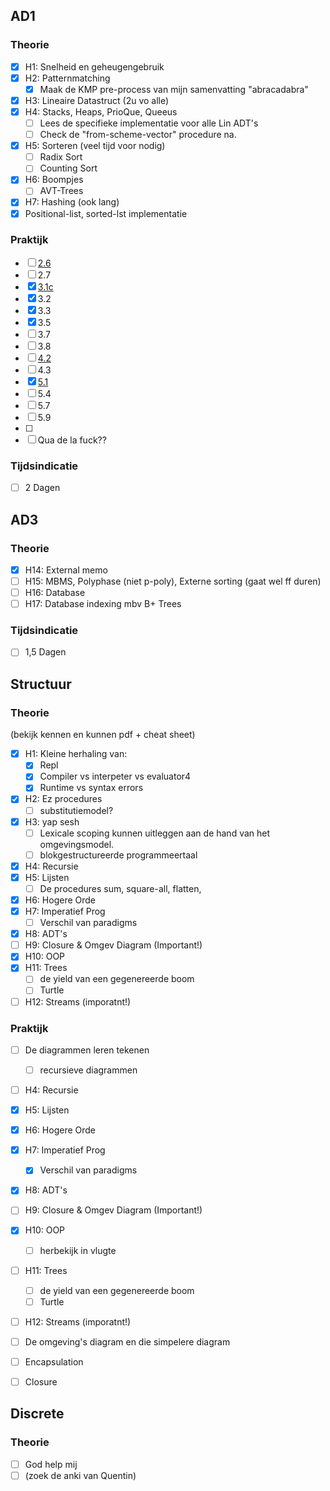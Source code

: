 ## AD1
### Theorie
- [x] H1: Snelheid en geheugengebruik  
- [x] H2: Patternmatching  
    - [x] Maak de KMP pre-process van mijn samenvatting "abracadabra"
- [x] H3: Lineaire Datastruct (2u vo alle)  
- [x] H4: Stacks, Heaps, PrioQue, Queeus  
    - [ ] Lees de specifieke implementatie voor alle Lin ADT's
    - [ ] Check de "from-scheme-vector" procedure na.
- [x] H5: Sorteren (veel tijd voor nodig)  
    - [ ] Radix Sort
    - [ ] Counting Sort
- [x] H6: Boompjes  
    - [ ] AVT-Trees
- [x] H7: Hashing (ook lang)  
- [x] Positional-list, sorted-lst implementatie
### Praktijk
- [ ] [2.6](https://soft.vub.ac.be/~jnicolay/courses/ad1/html-dynamic/index.html#auto:27)
- [ ] 2.7
- [x] [3.1c](https://soft.vub.ac.be/~jnicolay/courses/ad1/html-dynamic/index.html#auto:32)
- [x] 3.2
- [x] 3.3
- [x] 3.5
- [ ] 3.7
- [ ] 3.8
- [ ] [4.2](https://soft.vub.ac.be/~jnicolay/courses/ad1/html-dynamic/index.html#auto:44)
- [ ] 4.3
- [x] [5.1](https://soft.vub.ac.be/~jnicolay/courses/ad1/html-dynamic/index.html#auto:61)
- [ ] 5.4
- [ ] 5.7
- [ ] 5.9
- [ ] 
- [ ] Qua de la fuck??
### Tijdsindicatie
- [ ] 2 Dagen  

## AD3
### Theorie
- [x] H14: External memo  
- [ ] H15: MBMS, Polyphase (niet p-poly), Externe sorting (gaat wel ff duren)  
- [ ] H16: Database  
- [ ] H17: Database indexing mbv B+ Trees  

### Tijdsindicatie
- [ ] 1,5 Dagen  

## Structuur
### Theorie
(bekijk kennen en kunnen pdf + cheat sheet)  
- [x] H1: Kleine herhaling van:  
    - [x] Repl  
    - [x] Compiler vs interpeter vs evaluator4  
    - [x] Runtime vs syntax errors  
- [x] H2: Ez procedures
    - [ ] substitutiemodel?
- [x] H3:  yap sesh
    - [ ] Lexicale scoping kunnen uitleggen aan de hand van het omgevingsmodel.
    - [ ] blokgestructureerde programmeertaal 
- [x] H4: Recursie  
- [x] H5: Lijsten  
    - [ ] De procedures sum, square-all, flatten, 
- [x] H6: Hogere Orde  
- [x] H7: Imperatief Prog  
    - [ ] Verschil van paradigms  
- [x] H8: ADT's  
- [ ] H9: Closure & Omgev Diagram (Important!)  
- [x] H10: OOP  
- [x] H11: Trees  
    - [ ] de yield van een gegenereerde boom 
    - [ ] Turtle
- [ ] H12: Streams (imporatnt!)  
### Praktijk
- [ ] De diagrammen leren tekenen
    - [ ] recursieve diagrammen
- [ ] H4: Recursie  
- [x] H5: Lijsten  
- [x] H6: Hogere Orde  
- [x] H7: Imperatief Prog  
    - [x] Verschil van paradigms  
- [x] H8: ADT's  
- [ ] H9: Closure & Omgev Diagram (Important!)  
- [x] H10: OOP  
    - [ ] herbekijk in vlugte
- [ ] H11: Trees  
    - [ ] de yield van een gegenereerde boom 
    - [ ] Turtle
- [ ] H12: Streams (imporatnt!)  
- [ ] De omgeving's diagram en die simpelere diagram


- [ ] Encapsulation
- [ ] Closure

## Discrete
### Theorie
- [ ] God help mij
- [ ] (zoek de anki van Quentin)  
